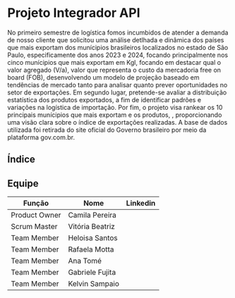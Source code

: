# Projeto Integrador API
No primeiro semestre de logística fomos incumbidos de atender a demanda de nosso cliente que solicitou uma análise detlhada e dinâmica dos países que mais exportam dos munícipios brasileiros localizados no estado de São Paulo, especificamente dos anos 2023 e 2024, focando principalmente nos cinco munícipios que mais exportam em Kgl, focando em destacar qual o valor agregado (V/a), valor que representa o custo da mercadoria free on board (FOB), desenvolvendo um modelo de projeção baseado em tendências de mercado tanto para analisar quanto prever oportunidades no setor de exportações.  Em segundo lugar, pretende-se avaliar a distribuição estatística dos produtos exportados, a fim de identificar padrões e variações na logística de importação. Por fim, o projeto visa rankear os 10 principais munícipios que mais exportam e os produtos, , proporcionando uma visão clara sobre o índice de exportações realizadas. A base de dados utilizada foi retirada do site oficial do Governo brasileiro por meio da plataforma gov.com.br.

## Índice

## Equipe
|    Função    |       Nome      | Linkedin |
|--------------|-----------------|----------|
|Product Owner | Camila Pereira  | 
|Scrum Master  | Vitória Beatriz | 
|Team Member   | Heloisa Santos  | 
|Team Member   | Rafaela Motta   | 
|Team Member   | Ana Tomé        | 
|Team Member   | Gabriele Fujita | 
|Team Member   | Kelvin Sampaio  | 

